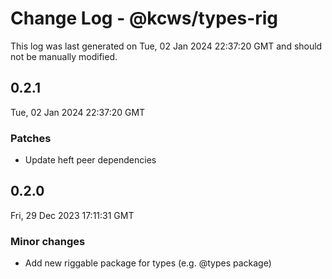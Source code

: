 # Change Log - @kcws/types-rig

This log was last generated on Tue, 02 Jan 2024 22:37:20 GMT and should not be manually modified.

## 0.2.1
Tue, 02 Jan 2024 22:37:20 GMT

### Patches

- Update heft peer dependencies

## 0.2.0
Fri, 29 Dec 2023 17:11:31 GMT

### Minor changes

- Add new riggable package for types (e.g. @types package)

